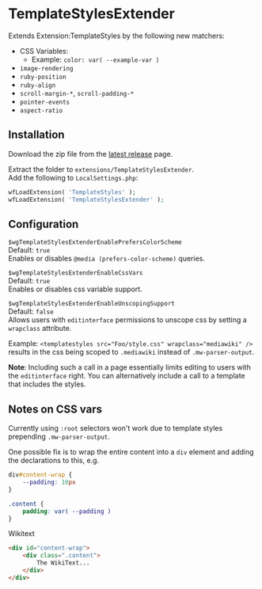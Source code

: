 # TemplateStylesExtender
Extends Extension:TemplateStyles by the following new matchers:

* CSS Variables:
  * Example: `color: var( --example-var )`
* `image-rendering`
* `ruby-position`
* `ruby-align`
* `scroll-margin-*`, `scroll-padding-*`
* `pointer-events`
* `aspect-ratio`

## Installation
Download the zip file from the [latest release](https://github.com/octfx/mediawiki-extensions-TemplateStylesExtender/releases/latest) page.

Extract the folder to `extensions/TemplateStylesExtender`.  
Add the following to `LocalSettings.php`:
```php
wfLoadExtension( 'TemplateStyles' );
wfLoadExtension( 'TemplateStylesExtender' );
```

## Configuration
`$wgTemplateStylesExtenderEnablePrefersColorScheme`  
Default: `true`  
Enables or disables `@media (prefers-color-scheme)` queries.

`$wgTemplateStylesExtenderEnableCssVars`  
Default: `true`  
Enables or disables css variable support.

`$wgTemplateStylesExtenderEnableUnscopingSupport`  
Default: `false`  
Allows users with `editinterface` permissions to unscope css by setting a `wrapclass` attribute.

Example:
`<templatestyles src="Foo/style.css" wrapclass="mediawiki" />` results in the css being scoped to `.mediawiki` instead of `.mw-parser-output`.

**Note**: Including such a call in a page essentially limits editing to users with the `editinterface` right. You can alternatively include a call to a template that includes the styles. 

## Notes on CSS vars
Currently using `:root` selectors won't work due to template styles prepending `.mw-parser-output`.

One possible fix is to wrap the entire content into a `div` element and adding the declarations to this, e.g.
```css
div#content-wrap {
	--padding: 10px
}

.content {
	padding: var( --padding )
}
```

Wikitext
```html
<div id="content-wrap">
	<div class=".content">
		The WikiText...
	</div>
</div>
```

